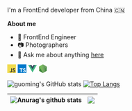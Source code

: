 <!-- <p align="center"><img width="80%" alt="guoming's photo" src="https://pic1.58cdn.com.cn/nowater/webim/big/n_v216e290827f36437aaf95df66c125e059.jpg" /></p>

<br /> -->

I'm a FrontEnd developer from China 🇨🇳

**About me**

- 💼 FrontEnd Engineer
- 📷 Photographers
- 💬 Ask me about anything [here](https://github.com/GHkmmm/GHkmmm/issues)

<code><img height="20" alt="javascript" src="https://raw.githubusercontent.com/github/explore/80688e429a7d4ef2fca1e82350fe8e3517d3494d/topics/javascript/javascript.png"></code>
<code><img height="20" alt="typescript" src="https://raw.githubusercontent.com/github/explore/80688e429a7d4ef2fca1e82350fe8e3517d3494d/topics/typescript/typescript.png"></code>
<code><img height="20" alt="react" src="https://raw.githubusercontent.com/github/explore/80688e429a7d4ef2fca1e82350fe8e3517d3494d/topics/vue/vue.png"></code>
<code><img height="20" alt="nodejs" src="https://raw.githubusercontent.com/github/explore/80688e429a7d4ef2fca1e82350fe8e3517d3494d/topics/nodejs/nodejs.png"></code>    


![guoming's GitHub stats](https://github-readme-stats.vercel.app/api?username=GHkmmm&count_private=true)
[![Top Langs](https://github-readme-stats.vercel.app/api/top-langs/?username=GHkmmm&layout=compact)](https://github.com/anuraghazra/github-readme-stats)

| <img align="center" src="https://github-readme-stats.vercel.app/api?username=GHkmmm&show_icons=true&include_all_commits=true&theme=buefy&hide_border=true" alt="Anurag's github stats" /> | <img align="center" src="https://github-readme-stats.vercel.app/api/top-langs/?username=GHkmmm&layout=compact&theme=buefy&hide_border=true" /> |
| ------------------------------------------------------------ | ------------------------------------------------------------ |

<br />
